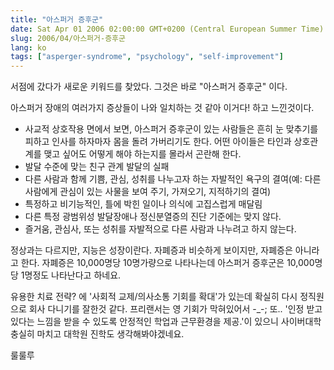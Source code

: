 ```yaml
---
title: "아스퍼거 증후군"
date: Sat Apr 01 2006 02:00:00 GMT+0200 (Central European Summer Time)
slug: 2006/04/아스퍼거-증후군
lang: ko
tags: ["asperger-syndrome", "psychology", "self-improvement"]
---
```


서점에 갔다가 새로운 키워드를 찾았다. 그것은 바로 "아스퍼거 증후군" 이다.

아스퍼거 장애의 여러가지 증상들이 나와 일치하는 것 같아 이거다! 하고 느낀것이다.

 - 사교적 상호작용 면에서 보면, 아스퍼거 증후군이 있는 사람들은 흔히 눈 맞추기를 피하고 인사를 하자마자 몸을 돌려 가버리기도 한다. 어떤 아이들은 타인과 상호관계를 맺고 싶어도 어떻게 해야 하는지를 몰라서 곤란해 한다.
 - 발달 수준에 맞는 친구 관계 발달의 실패
 - 다른 사람과 함께 기쁨, 관심, 성취를 나누고자 하는 자발적인 욕구의 결여(예: 다른 사람에게 관심이 있는 사물을 보여 주기, 가져오기, 지적하기의 결여)
 - 특정하고 비기능적인, 틀에 박힌 일이나 의식에 고집스럽게 매달림
 - 다른 특정 광범위성 발달장애나 정신분열증의 진단 기준에는 맞지 않다.
 - 즐거움, 관심사, 또는 성취를 자발적으로 다른 사람과 나누려고 하지 않는다.

정상과는 다르지만, 지능은 성장이란다. 자폐증과 비슷하게 보이지만, 자폐증은 아니라고 한다. 자폐증은 10,000명당 10명가량으로 나타나는데 아스퍼거 증후군은 10,000명당 1명정도 나타난다고 하네요.

유용한 치료 전략? 에 '사회적 교제/의사소통 기회를 확대'가 있는데 확실히 다시 정직원으로 회사 다니기를 잘한것 같다. 프리랜서는 영 기회가 막혀있어서 -_-;
또.. '인정 받고 있다는 느낌을 받을 수 있도록 안정적인 학업과 근무환경을 제공.'이 있으니 사이버대학 충실히 마치고 대학원 진학도 생각해봐야겠네요. 

룰룰루
